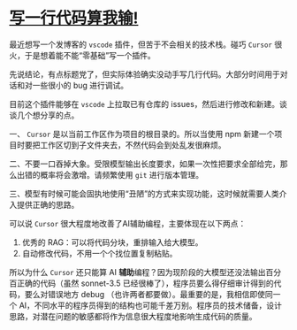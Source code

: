 # [写一行代码算我输!](https://github.com/justcyl/blog/issues/4)

最近想写一个发博客的 `vscode` 插件，但苦于不会相关的技术栈。碰巧 `Cursor` 很火，于是想着能不能“零基础”写一个插件。

先说结论，有点标题党了，但实际体验确实没动手写几行代码。大部分时间用于对话和对一些很小的 bug 进行调试。

目前这个插件能够在 `vscode` 上拉取已有仓库的 issues，然后进行修改和新建。谈谈几个想分享的点。

一、 `Cursor` 是以当前工作区作为项目的根目录的。所以当使用 npm 新建一个项目时要把工作区切到子文件夹去，不然代码会到处乱发很麻烦。

二、不要一口吞掉大象。受限模型输出长度要求，如果一次性把要求全部给完，那么出错的概率将会激增。请频繁使用 `git` 进行版本管理。 

三、模型有时候可能会固执地使用“丑陋”的方式来实现功能，这时候就需要人类介入提供正确的思路。

可以说 `Cursor` 很大程度地改善了AI辅助编程，主要体现在以下两点：

1. 优秀的 RAG：可以将代码分块，重排输入给大模型。
2. 自动修改代码，不用一个个找位置复制粘贴。

所以为什么 `Cursor` 还只能算 AI **辅助**编程？因为现阶段的大模型还没法输出百分百正确的代码（虽然 sonnet-3.5 已经很棒了），程序员要么得仔细审计得到的代码，要么对错误地方 debug （也许两者都要做）。最重要的是，我相信即使同一个 AI，不同水平的程序员得到的结构也可能千差万别。程序员的技术储备，设计思路，对潜在问题的敏感都将作为信息很大程度地影响生成代码的质量。